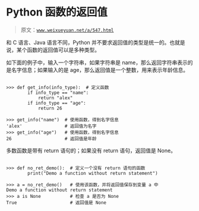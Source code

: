 # Python 函数的返回值

> 原文：[`www.weixueyuan.net/a/547.html`](http://www.weixueyuan.net/a/547.html)

和 C 语言、Java 语言不同，Python 并不要求返回值的类型是统一的。也就是说，某个函数的返回值可以是多种类型。

如下面的例子中，输入一个字符串，如果字符串是 name，那么返回字符串表示的是名字信息；如果输入的是 age，那么返回值是一个整数，用来表示年龄信息。

```

>>> def get_info(info_type):  # 定义函数
        if info_type == "name":
            return "alex"
        if info_type == "age":
            return 26

>>> get_info("name")  # 使用函数，得到名字信息
'alex'                # 返回值为名字
>>> get_info("age")   # 使用函数，得到名字信息
26                    # 返回值是年龄
```

多数函数是带有 return 语句的；如果没有 return 语句，返回值是 None。

```

>>> def no_ret_demo():  # 定义一个没有 return 语句的函数
        print("Demo a function without return statement")

>>> a = no_ret_demo()   # 使用该函数，并将返回值保存到变量 a 中
Demo a function without return statement
>>> a is None           # 检查 a 是否为 None
True                    # 返回值是 None
```